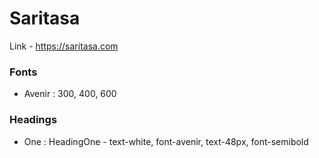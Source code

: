 # Saritasa

Link - https://saritasa.com

### Fonts

- Avenir : 300, 400, 600

### Headings
- One : HeadingOne - text-white, font-avenir, text-48px, font-semibold

